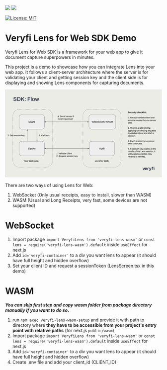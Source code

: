 <img src="https://user-images.githubusercontent.com/30125790/212157461-58bdc714-2f89-44c2-8e4d-d42bee74854e.png#gh-dark-mode-only" width="200">
<img src="https://user-images.githubusercontent.com/30125790/212157486-bfd08c5d-9337-4b78-be6f-230dc63838ba.png#gh-light-mode-only" width="200">

[![License: MIT](https://img.shields.io/badge/License-MIT-green.svg)](https://opensource.org/licenses/MIT)

# Veryfi Lens for Web SDK Demo

Veryfi Lens for Web SDK is a framework for your web app to give it document capture superpowers in minutes.

This project is a demo to showcase how you can integrate Lens into your web app. It follows a client-server architecture where the server is for validating your client and getting session key and the client side is for displaying and showing Lens components for capturing documents.

<img src="flow.png">

There are two ways of using Lens for Web:
1. WebSocket (Only usual receipts, easy to install, slower than WASM)
2. WASM (Usual and Long Receipts, very fast, some devices are not supported)

# WebSocket
1. Import package `import VeryfiLens from 'veryfi-lens-wasm'`
   or `const lens = require('veryfi-lens-wasm').default` inside `useEffect` for next.js
2. Add `id='veryfi-container'` to a div you want lens to appear (it should have full height and hidden overflow)
3. Set your client ID and request a sessionToken (LensScreen.tsx in this demo)  
 

# WASM
**_You can skip first step and copy wasm folder from package directory manually if you want to do so_.**

1. run `npm exec veryfi-lens-wasm-setup` and provide it with path to directory where
   **they have to be accessible from your project's entry point with relative paths** (for next.js `public/wasm`)
2. Import package `import VeryfiLens from 'veryfi-lens-wasm'`
   or `const lens = require('veryfi-lens-wasm').default` inside `useEffect` for next.js
3. Add `id='veryfi-container'` to a div you want lens to appear (it should have full height and hidden overflow)
4. Create .env file and add your client_id (CLIENT_ID)

